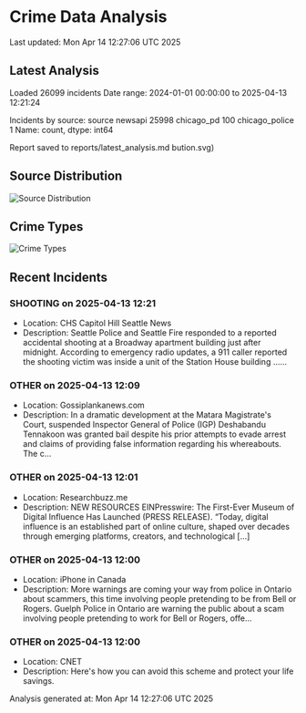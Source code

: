 # Crime Data Analysis
Last updated: Mon Apr 14 12:27:06 UTC 2025

## Latest Analysis

Loaded 26099 incidents
Date range: 2024-01-01 00:00:00 to 2025-04-13 12:21:24

Incidents by source:
source
newsapi           25998
chicago_pd          100
chicago_police        1
Name: count, dtype: int64

Report saved to reports/latest_analysis.md
bution.svg)

## Source Distribution
![Source Distribution](images/source_distribution.svg)

## Crime Types
![Crime Types](images/crime_types.svg)

## Recent Incidents

### SHOOTING on 2025-04-13 12:21
- Location: CHS Capitol Hill Seattle News
- Description: Seattle Police and Seattle Fire responded to a reported accidental shooting at a Broadway apartment building just after midnight. According to emergency radio updates, a 911 caller reported the shooting victim was inside a unit of the Station House building ……


### OTHER on 2025-04-13 12:09
- Location: Gossiplankanews.com
- Description: In a dramatic development at the Matara Magistrate's Court, suspended Inspector General of Police (IGP) Deshabandu Tennakoon was granted bail despite his prior attempts to evade arrest and claims of providing false information regarding his whereabouts. The c…


### OTHER on 2025-04-13 12:01
- Location: Researchbuzz.me
- Description: NEW RESOURCES EINPresswire: The First-Ever Museum of Digital Influence Has Launched (PRESS RELEASE). “Today, digital influence is an established part of online culture, shaped over decades through emerging platforms, creators, and technological […]


### OTHER on 2025-04-13 12:00
- Location: iPhone in Canada
- Description: More warnings are coming your way from police in Ontario about scammers, this time involving people pretending to be from Bell or Rogers. Guelph Police in Ontario are warning the public about a scam involving people pretending to work for Bell or Rogers, offe…


### OTHER on 2025-04-13 12:00
- Location: CNET
- Description: Here's how you can avoid this scheme and protect your life savings.

Analysis generated at: Mon Apr 14 12:27:06 UTC 2025
